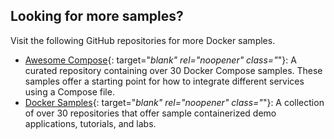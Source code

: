 
## Looking for more samples?

Visit the following GitHub repositories for more Docker samples.

- [Awesome Compose](https://github.com/docker/awesome-compose){: target="_blank" rel="noopener" class="_"}: A curated repository containing over 30 Docker Compose samples. These samples offer a starting point for how to integrate different services using a Compose file.
- [Docker Samples](https://github.com/dockersamples?q=&type=all&language=&sort=stargazers){: target="_blank" rel="noopener" class="_"}: A collection of over 30 repositories that offer sample containerized demo applications, tutorials, and labs.
